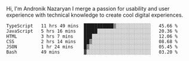 Hi, I'm Andronik Nazaryan
I merge a passion for usability and user experience with technical knowledge to create cool digital experiences.


<!--START_SECTION:waka-->

```text
TypeScript   11 hrs 49 mins  ███████████▒░░░░░░░░░░░░░   45.66 %
JavaScript   5 hrs 16 mins   █████░░░░░░░░░░░░░░░░░░░░   20.36 %
HTML         3 hrs 7 mins    ███░░░░░░░░░░░░░░░░░░░░░░   12.06 %
CSS          2 hrs 14 mins   ██▒░░░░░░░░░░░░░░░░░░░░░░   08.68 %
JSON         1 hr 24 mins    █▒░░░░░░░░░░░░░░░░░░░░░░░   05.45 %
Bash         49 mins         ▓░░░░░░░░░░░░░░░░░░░░░░░░   03.20 %
```

<!--END_SECTION:waka-->
